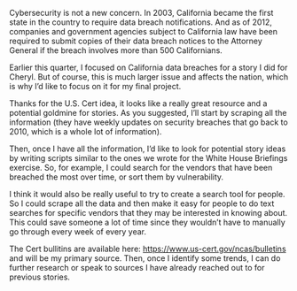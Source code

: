 Cybersecurity is not a new concern. In 2003, California became the first state in the country to require data breach notifications. And as of 2012, companies and government agencies subject to California law have been required to submit copies of their data breach notices to the Attorney General if the breach involves more than 500 Californians.

Earlier this quarter, I focused on California data breaches for a story I did for Cheryl. But of course, this is much larger issue and affects the nation, which is why I’d like to focus on it for my final project.

Thanks for the U.S. Cert idea, it looks like a really great resource and a potential goldmine for stories. As you suggested, I’ll start by scraping all the information (they have weekly updates on security breaches that go back to 2010, which is a whole lot of information).

Then, once I have all the information, I’d like to look for potential story ideas by writing scripts similar to the ones we wrote for the White House Briefings exercise. So, for example, I could search for the vendors that have been breached the most over time, or sort them by vulnerability.

I think it would also be really useful to try to create a search tool for people. So I could scrape all the data and then make it easy for people to do text searches for specific vendors that they may be interested in knowing about. This could save someone a lot of time since they wouldn’t have to manually go through every week of every year.

The Cert bullitins are available here: https://www.us-cert.gov/ncas/bulletins and will be my primary source. Then, once I identify some trends, I can do further research or speak to sources I have already reached out to for previous stories.
